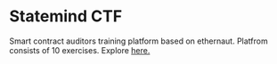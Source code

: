 # Statemind CTF
Smart contract auditors training platform based on ethernaut. Platfrom consists of 10 exercises. Explore [here.](https://sme-d-02.statemind.io/)
